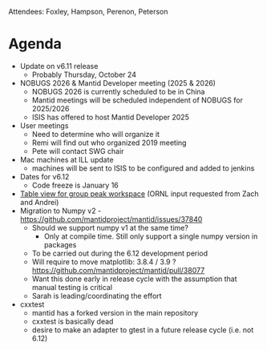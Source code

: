 Attendees: Foxley, Hampson, Perenon, Peterson

# Agenda
- Update on v6.11 release
  - Probably Thursday, October 24
- NOBUGS 2026 & Mantid Developer meeting (2025 & 2026)
  - NOBUGS 2026 is currently scheduled to be in China
  - Mantid meetings will be scheduled independent of NOBUGS for 2025/2026
  - ISIS has offered to host Mantid Developer 2025
- User meetings
  - Need to determine who will organize it
  - Remi will find out who organized 2019 meeting
  - Pete will contact SWG chair
- Mac machines at ILL update
  - machines will be sent to ISIS to be configured and added to jenkins
- Dates for v6.12
  - Code freeze is January 16
- [Table view for group peak workspace](https://github.com/mantidproject/mantid/pull/37166) (ORNL input requested from Zach and Andrei)
- Migration to Numpy v2 - https://github.com/mantidproject/mantid/issues/37840
  - Should we support numpy v1 at the same time?
    - Only at compile time. Still only support a single numpy version in packages
  - To be carried out during the 6.12 development period
  - Will require to move matplotlib: 3.8.4 / 3.9 ? https://github.com/mantidproject/mantid/pull/38077
  - Want this done early in release cycle with the assumption that manual testing is critical
  - Sarah is leading/coordinating the effort
- cxxtest
  - mantid has a forked version in the main repository
  - cxxtest is basically dead
  - desire to make an adapter to gtest in a future release cycle (i.e. not 6.12)

